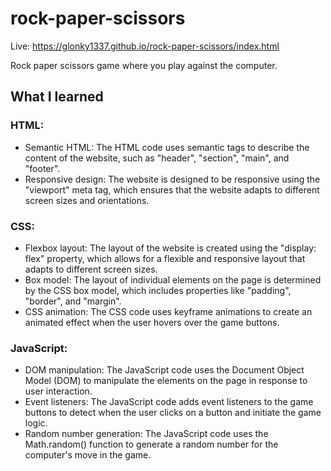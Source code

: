 # rock-paper-scissors

Live: https://glonky1337.github.io/rock-paper-scissors/index.html

Rock paper scissors game where you play against the computer.

## What I learned

### HTML:
- Semantic HTML: The HTML code uses semantic tags to describe the content of the website, such as "header", "section", "main", and "footer".
- Responsive design: The website is designed to be responsive using the "viewport" meta tag, which ensures that the website adapts to different screen sizes and orientations.

### CSS:
- Flexbox layout: The layout of the website is created using the "display: flex" property, which allows for a flexible and responsive layout that adapts to different screen sizes.
- Box model: The layout of individual elements on the page is determined by the CSS box model, which includes properties like "padding", "border", and "margin".
- CSS animation: The CSS code uses keyframe animations to create an animated effect when the user hovers over the game buttons.

### JavaScript:
- DOM manipulation: The JavaScript code uses the Document Object Model (DOM) to manipulate the elements on the page in response to user interaction.
- Event listeners: The JavaScript code adds event listeners to the game buttons to detect when the user clicks on a button and initiate the game logic.
- Random number generation: The JavaScript code uses the Math.random() function to generate a random number for the computer's move in the game.
